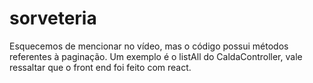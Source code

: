# sorveteria
 Esquecemos de mencionar no vídeo, mas o código possui métodos referentes à paginação. Um exemplo é o listAll do CaldaController, vale ressaltar que o front end foi feito com react.
